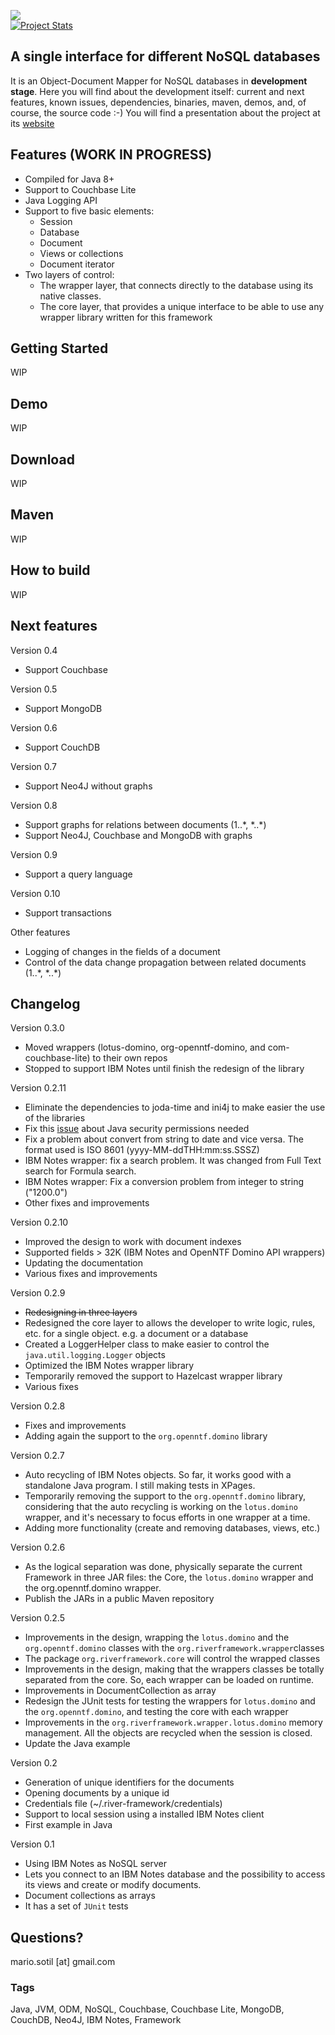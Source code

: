 <img src="http://www.riverframework.org/images/river-header.png" /><br/>
[![Project Stats](https://www.openhub.net/p/river-framework/widgets/project_thin_badge.gif)](https://www.openhub.net/p/river-framework)

## A single interface for different NoSQL databases

It is an Object-Document Mapper for NoSQL databases in **development stage**. Here you will find about the development itself: current and next features, known issues, dependencies, binaries, maven, demos, and, of course, the source code :-)  You will find a presentation about the project at its [website](http://www.riverframework.org)

## Features (WORK IN PROGRESS)

- Compiled for Java 8+
- Support to Couchbase Lite
- Java Logging API
- Support to five basic elements:
  - Session
  - Database
  - Document
  - Views or collections
  - Document iterator
- Two layers of control:
  - The wrapper layer, that connects directly to the database using its native classes. 
  - The core layer, that provides a unique interface to be able to use any wrapper library written for this framework 

## Getting Started

WIP

## Demo

WIP

## Download

WIP

## Maven

WIP

## How to build

WIP


## Next features

Version 0.4
- Support Couchbase 

Version 0.5
- Support MongoDB

Version 0.6 
- Support CouchDB

Version 0.7
- Support Neo4J without graphs

Version 0.8
- Support graphs for relations between documents (1..\*, \*..\*) 
- Support Neo4J, Couchbase and MongoDB with graphs

Version 0.9
- Support a query language

Version 0.10
- Support transactions
 

Other features
- Logging of changes in the fields of a document
- Control of the data change propagation between related documents (1..\*, \*..\*)

## Changelog

Version 0.3.0
- Moved wrappers (lotus-domino, org-openntf-domino, and com-couchbase-lite) to their own repos
- Stopped to support IBM Notes until finish the redesign of the library 

Version 0.2.11
- Eliminate the dependencies to joda-time and ini4j to make easier the use of the libraries
- Fix this [issue](https://github.com/mariosotil/river-framework/issues/1) about Java security permissions needed
- Fix a problem about convert from string to date and vice versa. The format used is ISO 8601 (yyyy-MM-ddTHH:mm:ss.SSSZ)
- IBM Notes wrapper: fix a search problem. It was changed from Full Text search for Formula search.
- IBM Notes wrapper: Fix a conversion problem from integer to string ("1200.0")
- Other fixes and improvements

Version 0.2.10
- Improved the design to work with document indexes
- Supported fields > 32K (IBM Notes and OpenNTF Domino API wrappers)
- Updating the documentation 
- Various fixes and improvements

Version 0.2.9
- ~~Redesigning in three layers~~
- Redesigned the core layer to allows the developer to write logic, rules, etc. for a single object. e.g. a document or a database
- Created a LoggerHelper class to make easier to control the `java.util.logging.Logger` objects
- Optimized the IBM Notes wrapper library
- Temporarily removed the support to Hazelcast wrapper library
- Various fixes 

Version 0.2.8
- Fixes and improvements
- Adding again the support to the `org.openntf.domino` library

Version 0.2.7
- Auto recycling of IBM Notes objects. So far, it works good with a standalone Java program. I still making tests in XPages.
- Temporarily removing the support to the `org.openntf.domino` library, considering that the auto recycling is working on the `lotus.domino` wrapper, and it's necessary to focus efforts in one wrapper at a time. 
- Adding more functionality (create and removing databases, views, etc.)

Version 0.2.6
- As the logical separation was done, physically separate the current Framework in three JAR files: the Core, the `lotus.domino` wrapper and the org.openntf.domino wrapper.
- Publish the JARs in a public Maven repository

Version 0.2.5
- Improvements in the design, wrapping the `lotus.domino` and the `org.openntf.domino` classes with the `org.riverframework.wrapper`classes
- The package `org.riverframework.core` will control the wrapped classes 
- Improvements in the design, making that the wrappers classes be totally separated from the core. So, each wrapper can be loaded on runtime.
- Improvements in DocumentCollection as array
- Redesign the JUnit tests for testing the wrappers for `lotus.domino` and the `org.openntf.domino`, and testing the core with each wrapper
- Improvements in the `org.riverframework.wrapper.lotus.domino` memory management. All the objects are recycled when the session is closed.
- Update the Java example

Version 0.2
- Generation of unique identifiers for the documents
- Opening documents by a unique id
- Credentials file (~/.river-framework/credentials)
- Support to local session using a installed IBM Notes client 
- First example in Java

Version 0.1
- Using IBM Notes as NoSQL server
- Lets you connect to an IBM Notes database and the possibility to access its views and create or modify documents.
- Document collections as arrays
- It has a set of `JUnit` tests

## Questions?

mario.sotil [at] gmail.com

### Tags

Java, JVM, ODM, NoSQL, Couchbase, Couchbase Lite, MongoDB, CouchDB, Neo4J, IBM Notes, Framework

